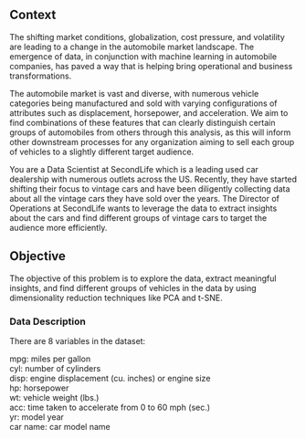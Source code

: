 ## Context

The shifting market conditions, globalization, cost pressure, and volatility are leading to a change in the automobile market landscape. The emergence of data, in conjunction with machine learning in automobile companies, has paved a way that is helping bring operational and business transformations.

The automobile market is vast and diverse, with numerous vehicle categories being manufactured and sold with varying configurations of attributes such as displacement, horsepower, and acceleration. We aim to find combinations of these features that can clearly distinguish certain groups of automobiles from others through this analysis, as this will inform other downstream processes for any organization aiming to sell each group of vehicles to a slightly different target audience.

You are a Data Scientist at SecondLife which is a leading used car dealership with numerous outlets across the US. Recently, they have started shifting their focus to vintage cars and have been diligently collecting data about all the vintage cars they have sold over the years. The Director of Operations at SecondLife wants to leverage the data to extract insights about the cars and find different groups of vintage cars to target the audience more efficiently.

## Objective

The objective of this problem is to explore the data, extract meaningful insights, and find different groups of vehicles in the data by using dimensionality reduction techniques like PCA and t-SNE.

### Data Description

There are 8 variables in the dataset:

mpg: miles per gallon<br>
cyl: number of cylinders<br>
disp: engine displacement (cu. inches) or engine size<br>
hp: horsepower<br>
wt: vehicle weight (lbs.)<br>
acc: time taken to accelerate from 0 to 60 mph (sec.)<br>
yr: model year<br>
car name: car model name<br>